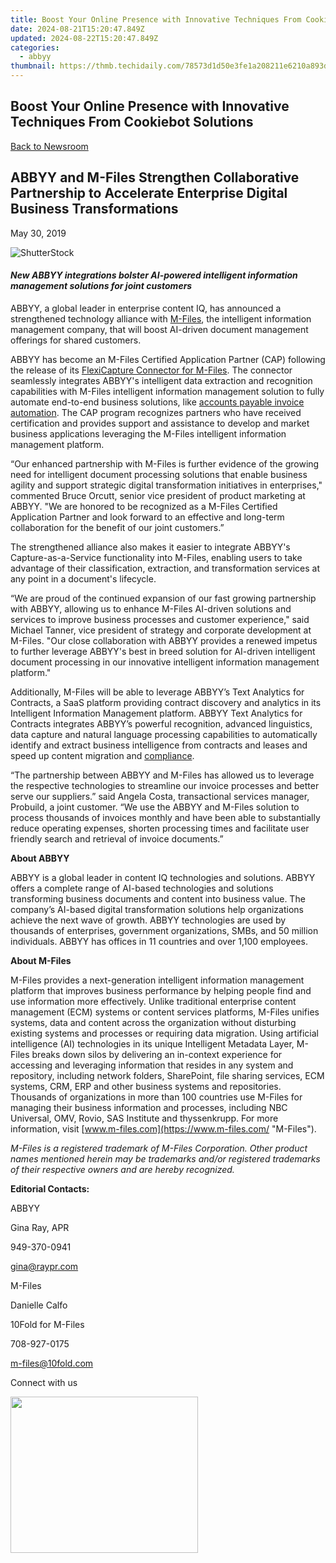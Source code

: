 ```yaml
---
title: Boost Your Online Presence with Innovative Techniques From Cookiebot Solutions
date: 2024-08-21T15:20:47.849Z
updated: 2024-08-22T15:20:47.849Z
categories:
  - abbyy
thumbnail: https://thmb.techidaily.com/78573d1d50e3fe1a208211e6210a893de5cb63383e5008c1e4699b06b4a4f916.jpg
---
```


## Boost Your Online Presence with Innovative Techniques From Cookiebot Solutions

[Back to Newsroom](https://tools.techidaily.com/abbyy/products/)

## ABBYY and M-Files Strengthen Collaborative Partnership to Accelerate Enterprise Digital Business Transformations

May 30, 2019

![ShutterStock](https://content.abbyy.com/-/media/project/abbyy/abbyy/branchtemplates/shutterstock_1272462163_1296-x-729.jpg?h=729&iar=0&w=1296)

#### _New ABBYY integrations bolster AI-powered intelligent information management solutions for joint customers_

  
ABBYY, a global leader in enterprise content IQ, has announced a strengthened technology alliance with [M-Files](https://www.m-files.com/en "M-Files"), the intelligent information management company, that will boost AI-driven document management offerings for shared customers.

ABBYY has become an M-Files Certified Application Partner (CAP) following the release of its [FlexiCapture Connector for M-Files](https://tools.techidaily.com/abbyy/products/). The connector seamlessly integrates ABBYY's intelligent data extraction and recognition capabilities with M-Files intelligent information management solution to fully automate end-to-end business solutions, like [accounts payable invoice automation](https://catalog.m-files.com/shop/abbyy-flexicapture-for-invoices/). The CAP program recognizes partners who have received certification and provides support and assistance to develop and market business applications leveraging the M-Files intelligent information management platform.

“Our enhanced partnership with M-Files is further evidence of the growing need for intelligent document processing solutions that enable business agility and support strategic digital transformation initiatives in enterprises," commented Bruce Orcutt, senior vice president of product marketing at ABBYY. "We are honored to be recognized as a M-Files Certified Application Partner and look forward to an effective and long-term collaboration for the benefit of our joint customers.”

The strengthened alliance also makes it easier to integrate ABBYY's Capture-as-a-Service functionality into M-Files, enabling users to take advantage of their classification, extraction, and transformation services at any point in a document's lifecycle.

“We are proud of the continued expansion of our fast growing partnership with ABBYY, allowing us to enhance M-Files AI-driven solutions and services to improve business processes and customer experience," said Michael Tanner, vice president of strategy and corporate development at M-Files. "Our close collaboration with ABBYY provides a renewed impetus to further leverage ABBYY's best in breed solution for AI-driven intelligent document processing in our innovative intelligent information management platform."

Additionally, M-Files will be able to leverage ABBYY’s Text Analytics for Contracts, a SaaS platform providing contract discovery and analytics in its Intelligent Information Management platform. ABBYY Text Analytics for Contracts integrates ABBYY’s powerful recognition, advanced linguistics, data capture and natural language processing capabilities to automatically identify and extract business intelligence from contracts and leases and speed up content migration and [compliance](https://go.m-files.com/ondemand-webinar-registration-M-Files-ABBYY-can-address-GDPR-compliance-obligations.html).

“The partnership between ABBYY and M-Files has allowed us to leverage the respective technologies to streamline our invoice processes and better serve our suppliers.” said Angela Costa, transactional services manager, Probuild, a joint customer. “We use the ABBYY and M-Files solution to process thousands of invoices monthly and have been able to substantially reduce operating expenses, shorten processing times and facilitate user friendly search and retrieval of invoice documents.”

  
**About ABBYY**

ABBYY is a global leader in content IQ technologies and solutions. ABBYY offers a complete range of AI-based technologies and solutions transforming business documents and content into business value. The company’s AI-based digital transformation solutions help organizations achieve the next wave of growth. ABBYY technologies are used by thousands of enterprises, government organizations, SMBs, and 50 million individuals. ABBYY has offices in 11 countries and over 1,100 employees.

  
**About M-Files**

M-Files provides a next-generation intelligent information management platform that improves business performance by helping people find and use information more effectively. Unlike traditional enterprise content management (ECM) systems or content services platforms, M-Files unifies systems, data and content across the organization without disturbing existing systems and processes or requiring data migration. Using artificial intelligence (AI) technologies in its unique Intelligent Metadata Layer, M-Files breaks down silos by delivering an in-context experience for accessing and leveraging information that resides in any system and repository, including network folders, SharePoint, file sharing services, ECM systems, CRM, ERP and other business systems and repositories. Thousands of organizations in more than 100 countries use M-Files for managing their business information and processes, including NBC Universal, OMV, Rovio, SAS Institute and thyssenkrupp. For more information, visit [www.m-files.com](https://www.m-files.com/ "M-Files").

_M-Files is a registered trademark of M-Files Corporation. Other product names mentioned herein may be trademarks and/or registered trademarks of their respective owners and are hereby recognized._

  
**Editorial Contacts:**

ABBYY

Gina Ray, APR

949-370-0941

[gina@raypr.com](https://tools.techidaily.com/abbyy/products/)  

  
M-Files

Danielle Calfo

10Fold for M-Files

708-927-0175

[m-files@10fold.com](https://tools.techidaily.com/abbyy/products/)  

Connect with us

<ins class="adsbygoogle"
     style="display:block"
     data-ad-format="autorelaxed"
     data-ad-client="ca-pub-7571918770474297"
     data-ad-slot="1223367746"></ins>



<ins class="adsbygoogle"
     style="display:block"
     data-ad-client="ca-pub-7571918770474297"
     data-ad-slot="8358498916"
     data-ad-format="auto"
     data-full-width-responsive="true"></ins>

<!-- affiliate ads begin -->
<a href="https://modlily.sjv.io/c/5597632/1997817/17059" target="_top" id="1997817"><img src="//a.impactradius-go.com/display-ad/17059-1997817" border="0" alt="" width="300" height="250"/></a><img height="0" width="0" src="https://imp.pxf.io/i/5597632/1997817/17059" style="position:absolute;visibility:hidden;" border="0" />
<!-- affiliate ads end -->